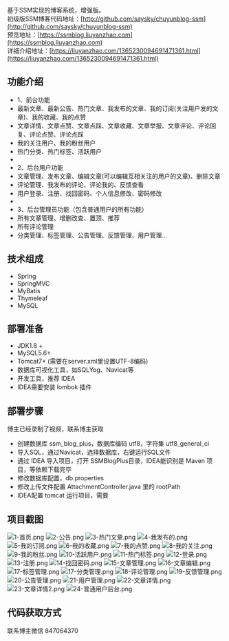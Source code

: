 基于SSM实现的博客系统，增强版。<br/>
初级版SSM博客代码地址：[http://github.com/saysky/chuyunblog-ssm](http://github.com/saysky/chuyunblog-ssm) <br/>
预览地址：[https://ssmblog.liuyanzhao.com](https://ssmblog.liuyanzhao.com) <br/>
详细介绍地址：[https://liuyanzhao.com/1365230094691471361.html](https://liuyanzhao.com/1365230094691471361.html) <br/>


## 功能介绍
- 1、前台功能
- 最新文章、最新公告、热门文章、我发布的文章、我的订阅(关注用户发的文章)、我的收藏、我的点赞
- 文章详情、文章点赞、文章点踩、文章收藏、文章举报、文章评论、评论回复、评论点赞、评论点踩
- 我的关注用户、我的粉丝用户
- 热门分类、热门标签、活跃用户
- 
- 2、后台用户功能
- 文章管理、发布文章、编辑文章(可以编辑互相关注的用户的文章)、删除文章
- 评论管理、我发布的评论、评论我的、反馈查看
- 用户登录、注册、找回密码、个人信息修改、密码修改
- 
- 3、后台管理员功能（包含普通用户的所有功能）
- 所有文章管理、增删改查、置顶、推荐
- 所有评论管理
- 分类管理、标签管理、公告管理、反馈管理、用户管理...


## 技术组成
- Spring
- SpringMVC
- MyBatis
- Thymeleaf
- MySQL

## 部署准备
- JDK1.8 +
- MySQL5.6+
- Tomcat7+  (需要在server.xml里设置UTF-8编码)
- 数据库可视化工具，如SQLYog、Navicat等
- 开发工具，推荐 IDEA
- IDEA需要安装 lombok 插件


## 部署步骤
博主已经录制了视频，联系博主获取

- 创建数据库 ssm_blog_plus，数据库编码 utf8，字符集 utf8_general_ci
- 导入SQL，通过Navicat，选择数据库，右键运行SQL文件
- 通过 IDEA 导入项目，打开 SSMBlogPlus目录，IDEA能识别是 Maven 项目，等依赖下载完毕
- 修改数据库配置，db.properties
- 修改上传文件配置 AttachmentController.java 里的 rootPath
- IDEA配置 tomcat 运行项目，需要

## 项目截图
![1-首页.png](img/1-首页.png)
![2-公告.png](img/2-公告.png)
![3-热门文章.png](img/3-热门文章.png)
![4-我发布的.png](img/4-我发布的.png)
![5-我的订阅.png](img/5-我的订阅.png)
![6-我的收藏.png](img/6-我的收藏.png)
![7-我的点赞.png](img/7-我的点赞.png)
![8-我的关注.png](img/8-我的关注.png)
![9-我的粉丝.png](img/9-我的粉丝.png)
![10-活跃用户.png](img/10-活跃用户.png)
![11-热门标签.png](img/11-热门标签.png)
![12-登录.png](img/12-登录.png)
![13-注册.png](img/13-注册.png)
![14-找回密码.png](img/14-找回密码.png)
![15-文章管理.png](img/15-文章管理.png)
![16-文章编辑.png](img/16-文章编辑.png)
![17-标签管理.png](img/17-标签管理.png)
![17-分类管理.png](img/17-分类管理.png)
![18-评论管理.png](img/18-评论管理.png)
![19-反馈管理.png](img/19-反馈管理.png)
![20-公告管理.png](img/20-公告管理.png)
![21-用户管理.png](img/21-用户管理.png)
![22-文章详情.png](img/22-文章详情.png)
![23-文章详情2.png](img/23-文章详情2.png)
![24-普通用户后台.png](img/24-普通用户后台.png)


## 代码获取方式
联系博主微信 847064370


